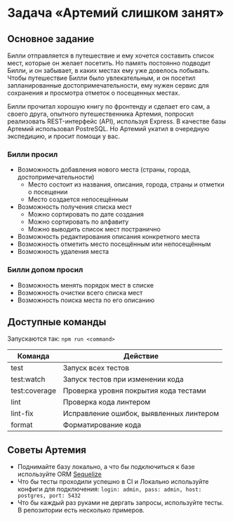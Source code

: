 # Задача «Артемий слишком занят»

## Основное задание
Билли отправляется в путешествие и ему хочется составить список мест,
которые он желает посетить. Но память постоянно подводит Билли,
и он забывает, в каких местах ему уже довелось побывать. Чтобы путешествие Билли было
увлекательным, и он посетил запланированные достопримечательности, ему нужен сервис для сохранения и просмотра отметок о посещенных местах.

Билли прочитал хорошую книгу по фронтенду и сделает его сам,
а своего друга, опытного путешественника Артемия, попросил реализовать REST-интерфейс (API), используя Express. В качестве базы Артемий использовал PostreSQL.
Но Артемий укатил в очередную экспедицию, и просит помощи у вас.

### Билли просил
- Возможность добавления нового места (страны, города, достопримечательности)
    - Место состоит из названия, описания, города, страны и отметки о посещении
    - Место создается непосещённым
- Возможность получения списка мест
    - Можно сортировать по дате создания
    - Можно сортировать по алфавиту
    - Можно выводить список мест постранично
- Возможность редактирования описания конкретного места
- Возможность отметить место посещённым или непосещённым
- Возможность удаления места

### Билли допом просил
- Возможность менять порядок мест в списке
- Возможность очистки всего списка мест
- Возможность поиска места по его описанию

## Доступные команды

Запускаются так: `npm run <command>`

| Команда       | Действие                                |
| ------------- | --------------------------------------- |
| test          | Запуск всех тестов                      |
| test:watch    | Запуск тестов при изменении кода        |
| test:coverage | Проверка уровня покрытия кода тестами   |
| lint          | Проверка кода линтером                  |
| lint-fix      | Исправление ошибок, выявленных линтером |
| format        | Форматирование кода                     |

## Советы Артемия

- Поднимайте базу локально, а что бы подключиться к базе используйте ORM [Sequelize](https://sequelize.org/v5/)
- Что бы тесты проходили успешно в CI и Локально используйте конфиги для подключения: ```login: admin, pass: admin, host: postgres, port: 5432```
- Что бы каждый раз руками не дергать запросы, используйте тесты. В репозитории есть несколько примеров.
